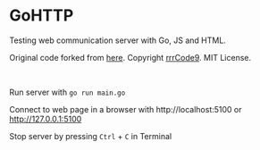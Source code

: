 # GoHTTP
Testing web communication server with Go, JS and HTML.

Original code forked from [here](https://github.com/rrrCode9/Golang-web-server---Javascript-HTML---HTTP-Communication). Copyright [rrrCode9](https://github.com/rrrCode9). MIT License.

<br>

Run server with `go run main.go`

Connect to web page in a browser with http://localhost:5100 or http://127.0.0.1:5100

Stop server by pressing `Ctrl` + `C` in Terminal
